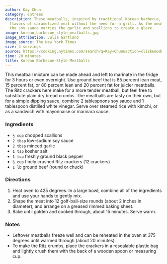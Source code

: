 ```yaml
---
author: Kay Chun
category: Entrees
description: These meatballs, inspired by traditional Korean barbecue, bring the savory-sweet
  flavors of caramelized meat without the need for a grill. As the meatballs bake,
  the soy sauce marries the garlic and scallions to create a glaze.
image: korean_barbecue_style_meatballs.jpg
image_attribution: Julia Gartland
image_source: The New York Times
size: 4 servings
source: https://cooking.nytimes.com/search?q=Kay+Chun&action=click&module=byline&region=recipe%20page
time: 20 minutes
title: Korean Barbecue-Style Meatballs
---
```

This meatball mixture can be made ahead and left to marinate in the fridge for 3 hours or even overnight. Use ground beef that is 85 percent lean meat, 15 percent fat, or 80 percent lean and 20 percent fat for juicier meatballs. The Ritz crackers here make for a more tender meatball, but feel free to substitute plain dry bread crumbs. The meatballs are tasty on their own, but for a simple dipping sauce, combine 2 tablespoons soy sauce and 1 tablespoon distilled white vinegar. Serve over steamed rice with kimchi, or as a sandwich with mayonnaise or marinara sauce.

### Ingredients

* `½ cup` chopped scallions
* `2 tbsp` low-sodium soy sauce
* `2 tbsp` minced garlic
* `1 tsp` kosher salt
* `1 tsp` freshly ground black pepper
* `½ cup` finely crushed Ritz crackers (12 crackers)
* `1 lb` ground beef (round or chuck)

### Directions

1. Heat oven to 425 degrees. In a large bowl, combine all of the ingredients and use your hands to gently mix.
2. Shape the meat into 12 golf-ball-size rounds (about 2 inches in diameter), and arrange on a greased rimmed baking sheet.
3. Bake until golden and cooked through, about 15 minutes. Serve warm.

### Notes

* Leftover meatballs freeze well and can be reheated in the oven at 375 degrees until warmed through (about 20 minutes).
* To make the Ritz crumbs, place the crackers in a resealable plastic bag and lightly crush them with the back of a wooden spoon or measuring cup.